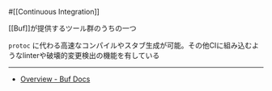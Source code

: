#[[Continuous Integration]]

[[Buf]]が提供するツール群のうちの一つ

`protoc` に代わる高速なコンパイルやスタブ生成が可能。その他CIに組み込むようなlinterや破壊的変更検出の機能を有している

---

- [Overview - Buf Docs](https://buf.build/docs/cli/)